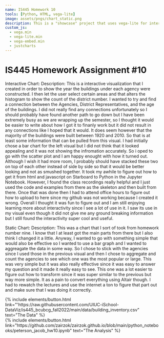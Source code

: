 ```yaml
---
name: IS445 Homework 10
tools: [Python, HTML, vega-lite]
image: assets/pngs/chart_static.png
description: This is a "showcase" project that uses vega-lite for interactive viz!
custom_js:
  - vega.min
  - vega-lite.min
  - vega-embed.min
  - justcharts
---
```



# IS445 Homework Assignment #10

Interactive Chart:
<vegachart schema-url="{{ site.baseurl }}/assets/json/chart_interactive.json" style="width: 100%"></vegachart>
Description: 
This is a interactive visualization that I created in order to show the year the buildings under each agency were constructed. I then let the user select certain areas and that alters the histogram to show the count of the district number. I wanted to try and find a connection between the Agencies, District Representatives, and the age of the buildings. I did not really find any connections unfortunately so I should probably have found another path to go down but I have been extremely busy as we are wrapping up the semester, so I thought it would be easier to write about how I got it to finanly work but it did not result in any connections like I hoped that it would. It does seem however that the majority of the buildings were built between 1920 and 2010. So that is at least some information that can be pulled from this visual. I had initially chose a bar chart for the left visual but I did not think that it looked appealing and it was not showing the infromation accurately. So i oped to go with the scatter plot and I am happy enought with how it turned out. Although I wish it had more room, I probably should have stacked these two on top of each other instead of side by side so that it would be better looking and not as smushed together. It took my awhile to figure out how to get it from html and javascript on Starboard to Python in the Jupyter Notebook. However, I found the class recordings really helpful and I just used the code and examples from there as the skeleton and then built from there. Once that was done then I had to attend office hours to figure out how to upload to here since my github was not working because I created it wrong. Overall I thought it was fun to figure out and I am still enjoying learning more about interactivity since I see a lot of use in it. I saw its use in my visual even though it did not give me any ground breaking information but I still found the interactivity super cool and useful. 

Static Chart:
<vegachart schema-url="{{ site.baseurl }}/assets/json/chart_static.json" style="width: 100%"></vegachart>
Description: 
This was a chart that I sort of took from homework number nine. I know that I at least got the main parts from there but I also think I changed it a little. Anyway, I wanted to go with something simple that would also be effective so I wanted to use a bar graph and I wanted to aggreagate the data in some way. So I chose to stick with the agencies since I used those in the previous visual and then I chose to aggregate and count the agencies to see which one was the most popular or large. This was very simple but it was also really effective since it was easy to answer my question and it made it really easy to see. This one was a lot easier to figure out how to transform since it was super similar to the previous but way more simple. It as a pain to convert everything using Altair though. I had to rewatch the lectures and use the internet a ton to figure that part out and make sure that I was doing it correctly. 

<div class="left">
{% include elements/button.html link="'https://raw.githubusercontent.com/UIUC-iSchool-DataViz/is445_bcubcg_fall2022/main/data/building_inventory.csv" text="The Data" %}
</div>

<div class="right">
{% include elements/button.html link="https://github.com/zairzok/zairzok.github.io/blob/main/python_notebooks/peterson_jacob_hw10.ipynb" text="The Analysis" %}
</div>

